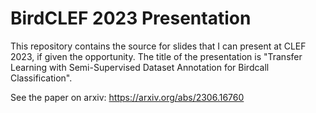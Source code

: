 # BirdCLEF 2023 Presentation

This repository contains the source for slides that I can present at CLEF 2023, if given the opportunity.
The title of the presentation is "Transfer Learning with Semi-Supervised Dataset Annotation for Birdcall Classification".

See the paper on arxiv: https://arxiv.org/abs/2306.16760
